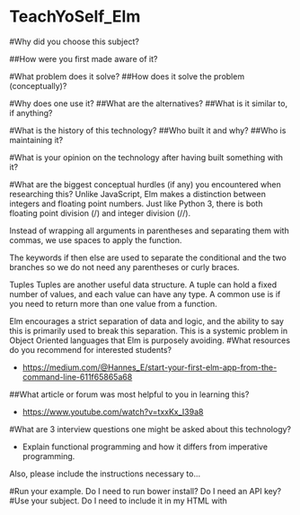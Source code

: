 # TeachYoSelf_Elm
#Why did you choose this subject?

##How were you first made aware of it?

#What problem does it solve?
##How does it solve the problem (conceptually)?

#Why does one use it?
##What are the alternatives?
##What is it similar to, if anything?

#What is the history of this technology?
##Who built it and why?
##Who is maintaining it?

#What is your opinion on the technology after having built something with it?

#What are the biggest conceptual hurdles (if any) you encountered when researching this?
  Unlike JavaScript, Elm makes a distinction between integers and floating point numbers. Just like Python 3, there is both floating point division (/) and integer division (//).

  Instead of wrapping all arguments in parentheses and separating them with commas, we use spaces to apply the function.

  The keywords if then else are used to separate the conditional and the two branches so we do not need any parentheses or curly braces.

  Tuples Tuples are another useful data structure. A tuple can hold a fixed number of values, and each value can have any type. A common use is if you need to return more than one value from a function.

  Elm encourages a strict separation of data and logic, and the ability to say this is primarily used to break this separation. This is a systemic problem in Object Oriented languages that Elm is purposely avoiding.
#What resources do you recommend for interested students?
  - https://medium.com/@Hannes_E/start-your-first-elm-app-from-the-command-line-611f65865a68

##What article or forum was most helpful to you in learning this?
  - https://www.youtube.com/watch?v=txxKx_I39a8

#What are 3 interview questions one might be asked about this technology?
 - Explain functional programming and how it differs from imperative programming.


Also, please include the instructions necessary to...

#Run your example.
  Do I need to run bower install? Do I need an API key?
#Use your subject.
  Do I need to include it in my HTML with <script> tags? Do I need to brew install anything? Can I deploy it to Heroku?

